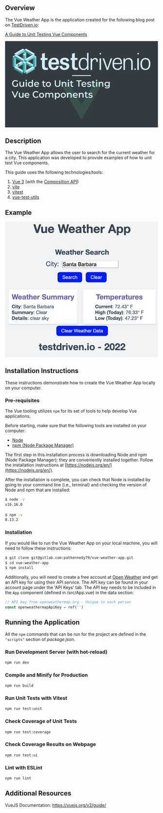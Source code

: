## Overview

The Vue Weather App is the application created for the following blog post on [TestDriven.io](https://testdriven.io):

[A Guide to Unit Testing Vue Components](https://testdriven.io/blog/)

![Vue Weather App Social Card](/src/assets/guide_unit_tesing_vue_components.png?raw=true "Vue Weather App Social Card")

## Description

The Vue Weather App allows the user to search for the current weather for a city.  This application was developed to provide examples of how to unit test Vue components.

This guide uses the following technologies/tools:

1. [Vue 3](https://vuejs.org) (with the [Composition API](https://vuejs.org/guide/introduction.html#api-styles))
1. [vite](https://vitejs.dev)
1. [vitest](https://vitest.dev)
1. [vue-test-utils](https://test-utils.vuejs.org)

## Example

![Vue Weather App Screenshot](/src/assets/vue_weather_app_screenshot.png?raw=true "Vue Weather App Screenshot")

## Installation Instructions

These instructions demonstrate how to create the Vue Weather App locally on your computer.

### Pre-requisites

The Vue tooling utilizes `npm` for its set of tools to help develop Vue applications.

Before starting, make sure that the following tools are installed on your computer:

* [Node](https://nodejs.org/en/)
* [npm (Node Package Manager)](https://www.npmjs.com)

The first step in this installation process is downloading Node and npm (Node Package Manager); they are conveniently installed together.  Follow the installation instructions at [https://nodejs.org/en/](https://nodejs.org/en/).

After the installation is complete, you can check that Node is installed by going to your command line (i.e., terminal) and checking the version of Node and npm that are installed:

```sh
$ node -v
v16.16.0

$ npm -v
8.13.2
```

### Installation

If you would like to run the Vue Weather App on your local machine, you will need to follow these instructions:

```sh
$ git clone git@gitlab.com:patkennedy79/vue-weather-app.git
$ cd vue-weather-app
$ npm install
```

Additionally, you will need to create a free account at [Open Weather](https://openweathermap.org) and get an API key for using their API service.  The API key can be found in your account page under the 'API Keys' tab.  The API key needs to be included in the `App` component (defined in /src/App.vue) in the data section:

```javascript
// API key from openweathermap.org - Unique to each person
const openweathermapApiKey = ref('')
```

## Running the Application

All the `npm` commands that can be run for the project are defined in the `"scripts"` section of *package.json*.

### Run Development Server (with hot-reload)

```sh
npm run dev
```

### Compile and Minify for Production

```sh
npm run build
```

### Run Unit Tests with Vitest

```sh
npm run test:unit
```

### Check Coverage of Unit Tests

```sh
npm run test:coverage
```

### Check Coverage Results on Webpage

```sh
npm run test:ui
```

### Lint with ESLint

```sh
npm run lint
```

## Additional Resources

VueJS Documentation: https://vuejs.org/v2/guide/
